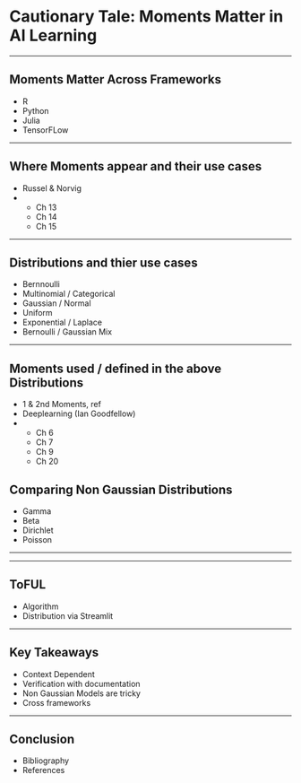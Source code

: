 # Cautionary Tale: Moments Matter in AI Learning
---
## Moments Matter Across Frameworks
- R
- Python
- Julia
- TensorFLow
---
## Where Moments appear and their use cases
- Russel & Norvig
- - Ch 13
  - Ch 14
  - Ch 15
---
## Distributions and thier use cases
- Bernnoulli
- Multinomial / Categorical
- Gaussian / Normal
- Uniform
- Exponential / Laplace
- Bernoulli / Gaussian Mix
---
## Moments used / defined in the above Distributions
- 1 & 2nd Moments, ref
- Deeplearning (Ian Goodfellow)
- - Ch 6
  - Ch 7
  - Ch 9
  - Ch 20
## Comparing Non Gaussian Distributions
- Gamma
- Beta
- Dirichlet
- Poisson
---

---
## ToFUL
- Algorithm
- Distribution via Streamlit
---
## Key Takeaways
- Context Dependent
- Verification with documentation
- Non Gaussian Models are tricky
- Cross frameworks
---
## Conclusion
- Bibliography
- References 
